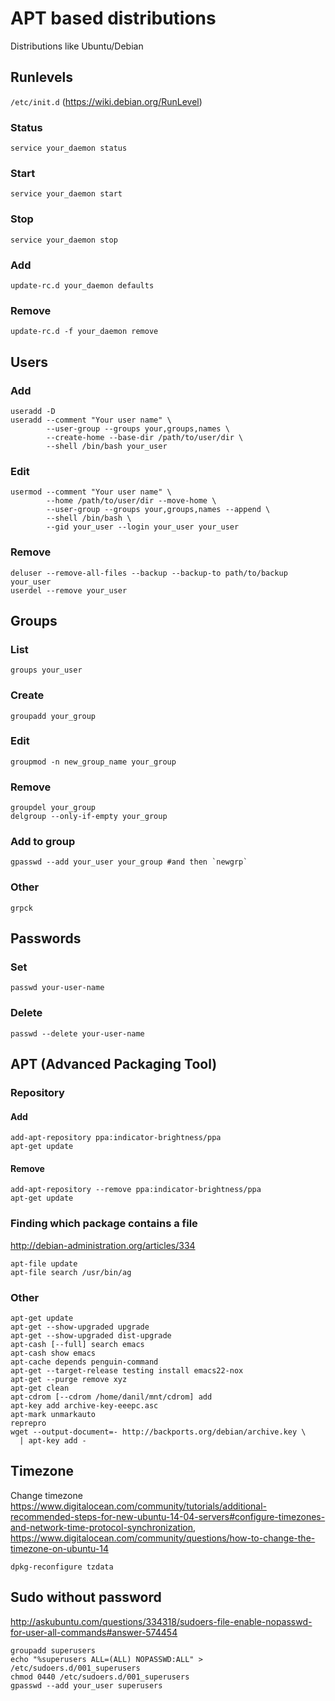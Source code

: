 # APT based distributions

Distributions like Ubuntu/Debian

## Runlevels

`/etc/init.d` (https://wiki.debian.org/RunLevel)

### Status

    service your_daemon status

### Start

    service your_daemon start

### Stop

    service your_daemon stop

### Add

    update-rc.d your_daemon defaults

### Remove

    update-rc.d -f your_daemon remove

## Users

### Add

    useradd -D
    useradd --comment "Your user name" \
            --user-group --groups your,groups,names \
            --create-home --base-dir /path/to/user/dir \
            --shell /bin/bash your_user

### Edit

    usermod --comment "Your user name" \
            --home /path/to/user/dir --move-home \
            --user-group --groups your,groups,names --append \
            --shell /bin/bash \
            --gid your_user --login your_user your_user

### Remove

    deluser --remove-all-files --backup --backup-to path/to/backup your_user
    userdel --remove your_user

## Groups

### List

    groups your_user

### Create

    groupadd your_group

### Edit

    groupmod -n new_group_name your_group

### Remove

    groupdel your_group
    delgroup --only-if-empty your_group

### Add to group

    gpasswd --add your_user your_group #and then `newgrp`

### Other

    grpck

## Passwords

### Set

    passwd your-user-name

### Delete

    passwd --delete your-user-name

## APT (Advanced Packaging Tool)

### Repository

#### Add

    add-apt-repository ppa:indicator-brightness/ppa
    apt-get update

#### Remove

    add-apt-repository --remove ppa:indicator-brightness/ppa
    apt-get update

### Finding which package contains a file

<http://debian-administration.org/articles/334>

    apt-file update
    apt-file search /usr/bin/ag

### Other

    apt-get update
    apt-get --show-upgraded upgrade
    apt-get --show-upgraded dist-upgrade
    apt-cash [--full] search emacs
    apt-cash show emacs
    apt-cache depends penguin-command
    apt-get --target-release testing install emacs22-nox
    apt-get --purge remove xyz
    apt-get clean
    apt-cdrom [--cdrom /home/danil/mnt/cdrom] add
    apt-key add archive-key-eeepc.asc
    apt-mark unmarkauto
    reprepro
    wget --output-document=- http://backports.org/debian/archive.key \
      | apt-key add -

## Timezone

Change timezone
<https://www.digitalocean.com/community/tutorials/additional-recommended-steps-for-new-ubuntu-14-04-servers#configure-timezones-and-network-time-protocol-synchronization>,
<https://www.digitalocean.com/community/questions/how-to-change-the-timezone-on-ubuntu-14>

    dpkg-reconfigure tzdata

## Sudo without password

<http://askubuntu.com/questions/334318/sudoers-file-enable-nopasswd-for-user-all-commands#answer-574454>

    groupadd superusers
    echo "%superusers ALL=(ALL) NOPASSWD:ALL" > /etc/sudoers.d/001_superusers
    chmod 0440 /etc/sudoers.d/001_superusers
    gpasswd --add your_user superusers
